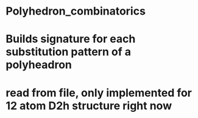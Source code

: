 # Polyhedron_combinatorics

# Builds signature for each substitution pattern of a polyheadron
# read from file, only implemented for 12 atom D2h structure right now
